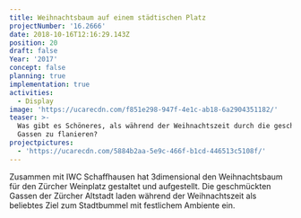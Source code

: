 ```yaml
---
title: Weihnachtsbaum auf einem städtischen Platz
projectNumber: '16.2666'
date: 2018-10-16T12:16:29.143Z
position: 20
draft: false
Year: '2017'
concept: false
planning: true
implementation: true
activities:
  - Display
image: 'https://ucarecdn.com/f851e298-947f-4e1c-ab18-6a2904351182/'
teaser: >-
  Was gibt es Schöneres, als während der Weihnachtszeit durch die geschmückten
  Gassen zu flanieren?
projectpictures:
  - 'https://ucarecdn.com/5884b2aa-5e9c-466f-b1cd-446513c5108f/'
---
```

Zusammen mit IWC Schaffhausen hat 3dimensional den Weihnachtsbaum für den Zürcher Weinplatz gestaltet und aufgestellt. Die geschmückten Gassen der Zürcher Altstadt laden während der Weihnachtszeit als beliebtes Ziel zum Stadtbummel mit festlichem Ambiente ein.
